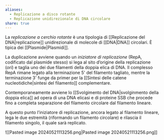 ```yaml
---
aliases:
  - Replicazione a disco rotante
  - Replicazione unidirezionale di DNA circolare
share: true
---
```

La *replicazione a cerchio rotante* è una tipologia di [[Replicazione del DNA|replicazione]] unidirezionale di molecole di [[DNA|DNA]] circolari. È tipica dei [[Plasmide|Plasmidi]].

La duplicazione avviene quando un *iniziatore di replicazione* (RepA, codificato dal plasmide stesso) si lega al sito d’origine della replicazione (*ori*) e taglia uno dei due filamenti della doppia elica di DNA. Il complesso RepA rimane legato alla terminazione 5' del filamento tagliato, mentre la terminazione 3' funge da primer per la [[Sintesi delle catene nucleotidiche|sintesi del filamento]] complementare.

Contemporaneamente avviene lo [[Svolgimento del DNA|svolginmento della doppia elica]] ad opera di una DNA elicasi e di proteine SSB che procede fino a completa separazione del filamento circolare dal filamento lineare.

A questo punto l’iniziatore di replicazione, ancora legato al filamento lineare, lega le due estremità (riformando un filamento circolare) e rilascia il filamento singolo, il quale sarà replicato.

![[Pasted image 20240521113256.png|Pasted image 20240521113256.png]]

